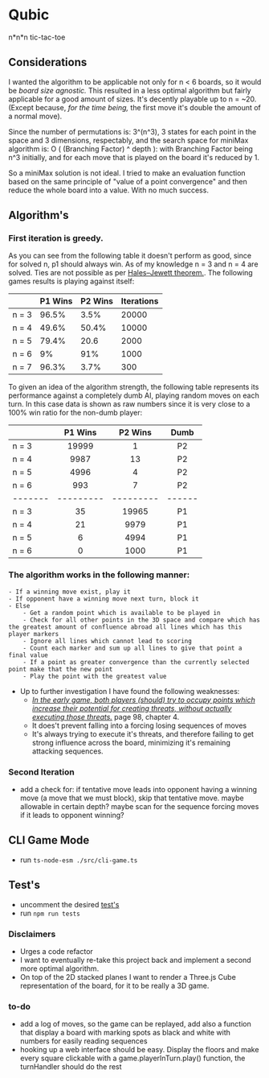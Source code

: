 # Qubic
n\*n\*n tic-tac-toe

## Considerations

I wanted the algorithm to be applicable not only for n < 6 boards, so it would be _board size agnostic._ 
This resulted in a less optimal algorithm but fairly applicable for a good amount of sizes. It's decently playable up to n = ~20. (Except because, _for the time being,_ the first move it's double the amount of a normal move).

Since the number of permutations is: 3^(n^3), 3 states for each point in the space and 3 dimensions, respectably, and the search space for miniMax algorithm is: O ( (Branching Factor) ^ depth ):
with Branching Factor being n^3 initially, and for each move that is played on the board it's reduced by 1.

So a miniMax solution is not ideal. I tried to make an evaluation function based on the same principle of "value of a point convergence" and then reduce the whole board into a value. With no much success.  

## Algorithm's

### First iteration is greedy.

As you can see from the following table it doesn't perform as good, since for solved n, p1 should always win. As of my knowledge n = 3 and n = 4 are solved. Ties are not possible as per [Hales–Jewett theorem.](https://en.wikipedia.org/wiki/Hales%E2%80%93Jewett_theorem). The following games results is playing against itself:

|       | P1 Wins | P2 Wins | Iterations |
|-------|---------|---------|------------|
| n = 3 | 96.5%   | 3.5%    | 20000      |
| n = 4 | 49.6%   | 50.4%   | 10000      |
| n = 5 | 79.4%   | 20.6    | 2000       |
| n = 6 | 9%      | 91%     | 1000       |
| n = 7 | 96.3%   | 3.7%    | 300        |

To given an idea of the algorithm strength, the following table represents its performance against a completely dumb AI, playing random moves on each turn. In this case data is shown as raw numbers since it is very close to a 100% win ratio for the non-dumb player:

|       | P1 Wins | P2 Wins | Dumb |
|-------|:-------:|:-------:|:----:|
| n = 3 | 19999   | 1       | P2   |
| n = 4 | 9987    | 13      | P2   |
| n = 5 | 4996    | 4       | P2   |
| n = 6 | 993     | 7       | P2   |
|-------|---------|---------|------|
| n = 3 | 35      | 19965   | P1   |
| n = 4 | 21      | 9979    | P1   |
| n = 5 | 6       | 4994    | P1   |
| n = 6 | 0       | 1000    | P1   |


### The algorithm works in the following manner:
    - If a winning move exist, play it
    - If opponent have a winning move next turn, block it
    - Else
        - Get a random point which is available to be played in
        - Check for all other points in the 3D space and compare which has the greatest amount of confluence abroad all lines which has this player markers
        - Ignore all lines which cannot lead to scoring
        - Count each marker and sum up all lines to give that point a final value
        - If a point as greater convergence than the currently selected point make that the new point
        - Play the point with the greatest value

- Up to further investigation I have found the following weaknesses: 
    - [_In the early game, both players (should) try to occupy points which increase their potential for creating threats, without actually executing those threats._](http://fragrieu.free.fr/SearchingForSolutions.pdf) page 98, chapter 4.
    - It does't prevent falling into a forcing losing sequences of moves
    - It's always trying to execute it's threats, and therefore failing to get strong influence across the board, minimizing it's remaining attacking sequences.

### Second Iteration

- add a check for: if tentative move leads into opponent having a winning move (a move that we must block), skip that tentative move. maybe allowable in certain depth? maybe scan for the sequence forcing moves if it leads to opponent winning?

## CLI Game Mode
- run ```ts-node-esm ./src/cli-game.ts```

## Test's
- uncomment the desired [test's](src/test/game.spec.ts)
- run ```npm run tests```

### Disclaimers
- Urges a code refactor
- I want to eventually re-take this project back and implement a second more optimal algorithm.
- On top of the 2D stacked planes I want to render a Three.js Cube representation of the board, for it to be really a 3D game.

### to-do
- add a log of moves, so the game can be replayed, add also a function that display a board with marking spots as black and white with numbers for easily reading sequences
- hooking up a web interface should be easy. Display the floors and make every square clickable with a game.playerInTurn.play() function, the turnHandler should do the rest
